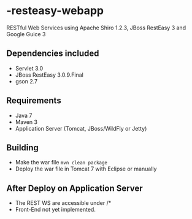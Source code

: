 -resteasy-webapp
===========================

RESTful Web Services using Apache Shiro 1.2.3, JBoss RestEasy 3 and Google Guice 3

Dependencies included
---------------------
- Servlet 3.0
- JBoss RestEasy 3.0.9.Final
- gson 2.7


Requirements
------------
- Java 7
- Maven 3
- Application Server (Tomcat, JBoss/WildFly or Jetty)

Building
--------
- Make the war file <code>mvn clean package</code>
- Deploy the war file in Tomcat 7 with Eclipse or manually

After Deploy on Application Server
----------------------------------
- The REST WS are accessible under /*
- Front-End not yet implemented.

